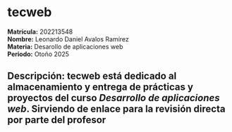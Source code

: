 # tecweb

**Matrícula:** 202213548<br>
**Nombre:** Leonardo Daniel Avalos Ramírez<br>
**Materia:** Desarollo de aplicaciones web<br>
**Periodo:** Otoño 2025<br>

## **Descripción:** tecweb está dedicado al almacenamiento y entrega de prácticas y proyectos del curso *Desarrollo de aplicaciones web*. Sirviendo de enlace para la revisión directa por parte del profesor
